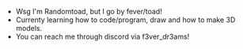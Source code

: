 - Wsg I'm Randomtoad, but I go by fever/toad!
- Currenty learning how to code/program, draw and how to make 3D models.
- You can reach me through discord via f3ver_dr3ams!
<!---
Randomtoad/Randomtoad is a ✨ special ✨ repository because its `README.md` (this file) appears on your GitHub profile.
You can click the Preview link to take a look at your changes.
--->
